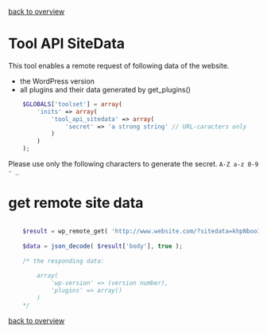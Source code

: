 [back to overview](../../README.markdown#initial-functionality)

Tool API SiteData
===============================

This tool enables a remote request of following data of the website.
- the WordPress version
- all plugins and their data generated by get_plugins()

````php
	$GLOBALS['toolset'] = array(
		'inits' => array(
			'tool_api_sitedata' => array(
				'secret' => 'a strong string' // URL-caracters only
			)
		)
	);
````
Please use only the following characters to generate the secret.
`A-Z a-z 0-9 - _`

# get remote site data

````php

	$result = wp_remote_get( 'http://www.website.com/?sitedata=khpNboo1Mok_q8ZFWeyGOM4XTqchCVml4-so0iS2n' );
	
	$data = json_decode( $result['body'], true );
	
	/* the responding data:
	
		array(
			'wp-version' => (version number),
			'plugins' => array()
		)
	*/
````

[back to overview](../../README.markdown#initial-functionality)
